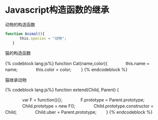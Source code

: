 # Javascript构造函数的继承

动物的构造函数

```javascript
function Animal(){
　　　　this.species = "动物";
　　}
```

猫的构造函数

{% codeblock lang:js%}
function Cat(name,color){
　　　　this.name = name;
　　　　this.color = color;
　　}
{% endcodeblock %}

猫继承动物

{% codeblock lang:js%}
function extend(Child, Parent) {

　　　　var F = function(){};
　　　　F.prototype = Parent.prototype;
　　　　Child.prototype = new F();
　　　　Child.prototype.constructor = Child;
　　　　Child.uber = Parent.prototype;
　　}
{% endcodeblock %}
